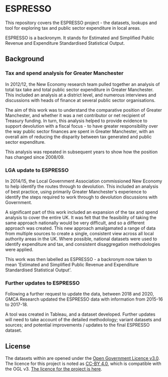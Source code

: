 # ESPRESSO
This repository covers the ESPRESSO project - the datasets, lookups and tool for exploring tax and public sector expenditure in local areas.

ESPRESSO is a backronym. It stands for Estimated and Simplified Public Revenue and Expenditure Standardised Statistical Output.

## Background
### Tax and spend analysis for Greater Manchester
In 2012/12, the New Economy research team pulled together an analysis of total tax take and total public sector expenditure in Greater Manchester. This included an analysis at a district level, and numerous interviews and discussions with heads of finance at several public sector organisations.

The aim of this work was to understand the comparative position of Greater Manchester, and whether it was a net contributor or net recipient of Treasury funding. In turn, this analysis helped to provide evidence to support devolution with a fiscal focus - to have greater responsibility over the way public sector finances are spent in Greater Manchester, with an overall aim of reducing the disparity between tax generated and public sector expenditure.

This analysis was repeated in subsequent years to show how the position has changed since 2008/09.

### LGA update to ESPRESSO
In 2014/15, the Local Government Association commissioned New Economy to help identify the routes through to devolution. This included an analysis of best practice, using primarily Greater Manchester's experience to identify the steps required to work through to devolution discussions with Government.

A significant part of this work included an expansion of the tax and spend analysis to cover the entire UK. It was felt that the feasibility of taking the same approach nationally would be very difficult, and so a different approach was created. This new approach amalgamated a range of data from multiple sources to create a single, consistent view across all local authority areas in the UK. Where possible, national datasets were used to identify expenditure and tax, and consistent disaggregation methodologies were applied.

This work was then labelled as ESPRESSO - a backronym now taken to mean 'Estimated and Simplified Public Revenue and Expenditure Standardised Statistical Output'.

### Further updates to ESPRESSO
Following a further request to update the data, between 2018 and 2020, GMCA Research updated the ESPRESSO data with information from 2015-16 to 2017-18.

A tool was created in Tableau, and a dataset developed. Further updates will need to take account of the detailed methodology; variant datasets and sources; and potential improvements / updates to the final ESPRESSO dataset.

## License
The datasets within are opened under the [Open Government Licence v3.0](http://www.nationalarchives.gov.uk/doc/open-government-licence/version/3/). The licence for this project is noted as [CC-BY 4.0](https://creativecommons.org/licenses/by/4.0/), which is compatible with the OGL v3. [The licence for the project is here](https://raw.githubusercontent.com/GreaterManchesterODA/espresso/main/LICENSE?token=AR6SYLEW5NZ3DNK5X74D3SK7YZKTW).
